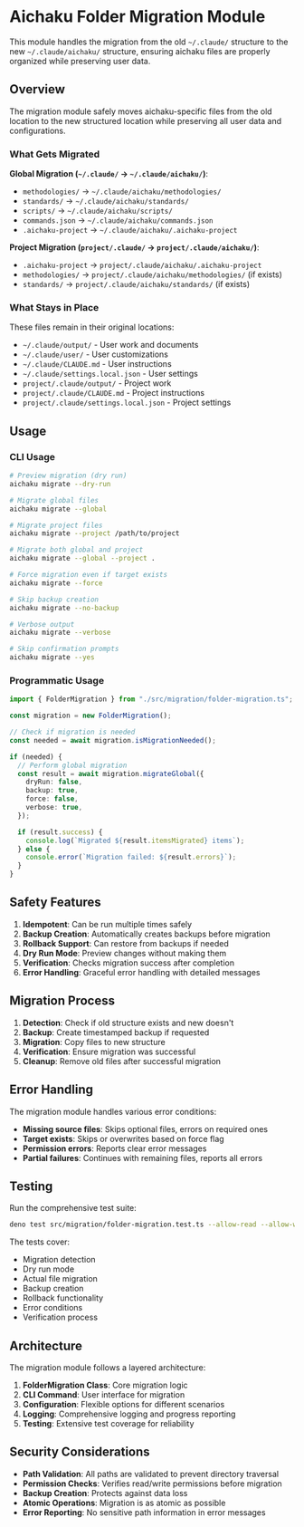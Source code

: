 # Aichaku Folder Migration Module

This module handles the migration from the old `~/.claude/` structure to the new `~/.claude/aichaku/` structure, ensuring aichaku files are properly organized while preserving user data.

## Overview

The migration module safely moves aichaku-specific files from the old location to the new structured location while preserving all user data and configurations.

### What Gets Migrated

**Global Migration (`~/.claude/` → `~/.claude/aichaku/`)**:
- `methodologies/` → `~/.claude/aichaku/methodologies/`
- `standards/` → `~/.claude/aichaku/standards/`
- `scripts/` → `~/.claude/aichaku/scripts/`
- `commands.json` → `~/.claude/aichaku/commands.json`
- `.aichaku-project` → `~/.claude/aichaku/.aichaku-project`

**Project Migration (`project/.claude/` → `project/.claude/aichaku/`)**:
- `.aichaku-project` → `project/.claude/aichaku/.aichaku-project`
- `methodologies/` → `project/.claude/aichaku/methodologies/` (if exists)
- `standards/` → `project/.claude/aichaku/standards/` (if exists)

### What Stays in Place

These files remain in their original locations:
- `~/.claude/output/` - User work and documents
- `~/.claude/user/` - User customizations
- `~/.claude/CLAUDE.md` - User instructions
- `~/.claude/settings.local.json` - User settings
- `project/.claude/output/` - Project work
- `project/.claude/CLAUDE.md` - Project instructions
- `project/.claude/settings.local.json` - Project settings

## Usage

### CLI Usage

```bash
# Preview migration (dry run)
aichaku migrate --dry-run

# Migrate global files
aichaku migrate --global

# Migrate project files
aichaku migrate --project /path/to/project

# Migrate both global and project
aichaku migrate --global --project .

# Force migration even if target exists
aichaku migrate --force

# Skip backup creation
aichaku migrate --no-backup

# Verbose output
aichaku migrate --verbose

# Skip confirmation prompts
aichaku migrate --yes
```

### Programmatic Usage

```typescript
import { FolderMigration } from "./src/migration/folder-migration.ts";

const migration = new FolderMigration();

// Check if migration is needed
const needed = await migration.isMigrationNeeded();

if (needed) {
  // Perform global migration
  const result = await migration.migrateGlobal({
    dryRun: false,
    backup: true,
    force: false,
    verbose: true,
  });

  if (result.success) {
    console.log(`Migrated ${result.itemsMigrated} items`);
  } else {
    console.error(`Migration failed: ${result.errors}`);
  }
}
```

## Safety Features

1. **Idempotent**: Can be run multiple times safely
2. **Backup Creation**: Automatically creates backups before migration
3. **Rollback Support**: Can restore from backups if needed
4. **Dry Run Mode**: Preview changes without making them
5. **Verification**: Checks migration success after completion
6. **Error Handling**: Graceful error handling with detailed messages

## Migration Process

1. **Detection**: Check if old structure exists and new doesn't
2. **Backup**: Create timestamped backup if requested
3. **Migration**: Copy files to new structure
4. **Verification**: Ensure migration was successful
5. **Cleanup**: Remove old files after successful migration

## Error Handling

The migration module handles various error conditions:
- **Missing source files**: Skips optional files, errors on required ones
- **Target exists**: Skips or overwrites based on force flag
- **Permission errors**: Reports clear error messages
- **Partial failures**: Continues with remaining files, reports all errors

## Testing

Run the comprehensive test suite:

```bash
deno test src/migration/folder-migration.test.ts --allow-read --allow-write --allow-env
```

The tests cover:
- Migration detection
- Dry run mode
- Actual file migration
- Backup creation
- Rollback functionality
- Error conditions
- Verification process

## Architecture

The migration module follows a layered architecture:

1. **FolderMigration Class**: Core migration logic
2. **CLI Command**: User interface for migration
3. **Configuration**: Flexible options for different scenarios
4. **Logging**: Comprehensive logging and progress reporting
5. **Testing**: Extensive test coverage for reliability

## Security Considerations

- **Path Validation**: All paths are validated to prevent directory traversal
- **Permission Checks**: Verifies read/write permissions before migration
- **Backup Creation**: Protects against data loss
- **Atomic Operations**: Migration is as atomic as possible
- **Error Reporting**: No sensitive path information in error messages